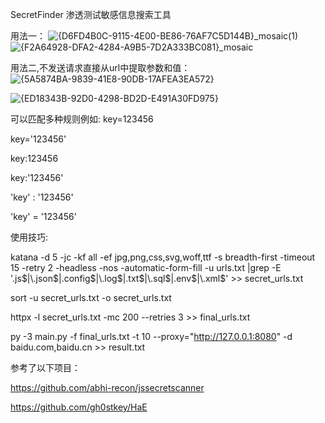 SecretFinder 渗透测试敏感信息搜索工具

用法一：
![{D6FD4B0C-9115-4E00-BE86-76AF7C5D144B}_mosaic(1)](https://github.com/user-attachments/assets/122b3aa9-9801-4ddd-a784-dbfb3134e728)
![{F2A64928-DFA2-4284-A9B5-7D2A333BC081}_mosaic](https://github.com/user-attachments/assets/2dabfad6-b7ed-48e8-addf-7948f8ba5cff)



用法二,不发送请求直接从url中提取参数和值：
![{5A5874BA-9839-41E8-90DB-17AFEA3EA572}](https://github.com/user-attachments/assets/60cef0ed-0454-402a-a9cf-dfdaad263d8d)

![{ED18343B-92D0-4298-BD2D-E491A30FD975}](https://github.com/user-attachments/assets/cc16f8ea-c2f7-402b-8a64-4a17bc12da4a)


可以匹配多种规则例如:
key=123456

key='123456'

key:123456

key:'123456'

'key' : '123456'

'key' = '123456'


使用技巧:


katana -d 5 -jc -kf all -ef jpg,png,css,svg,woff,ttf  -s breadth-first -timeout 15 -retry 2 -headless -nos -automatic-form-fill -u urls.txt |grep -E '\.js$|\.json$|\.config$|\.log$|\.txt$|\.sql$|\.env$|\.xml$' >> secret_urls.txt

sort -u secret_urls.txt -o secret_urls.txt

httpx -l secret_urls.txt -mc 200 --retries 3 >> final_urls.txt

py -3 main.py -f final_urls.txt -t 10 --proxy="http://127.0.0.1:8080" -d baidu.com,baidu.cn >> result.txt
 



参考了以下项目：

https://github.com/abhi-recon/jssecretscanner

https://github.com/gh0stkey/HaE
